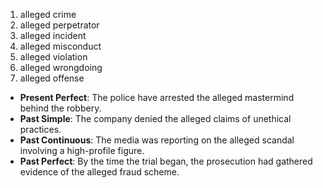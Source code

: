 1. alleged crime
2. alleged perpetrator
3. alleged incident
4. alleged misconduct
5. alleged violation
6. alleged wrongdoing
7. alleged offense

- **Present Perfect**: The police have arrested the alleged mastermind behind the robbery.
- **Past Simple**: The company denied the alleged claims of unethical practices.
- **Past Continuous**: The media was reporting on the alleged scandal involving a high-profile figure.
- **Past Perfect**: By the time the trial began, the prosecution had gathered evidence of the alleged fraud scheme.
